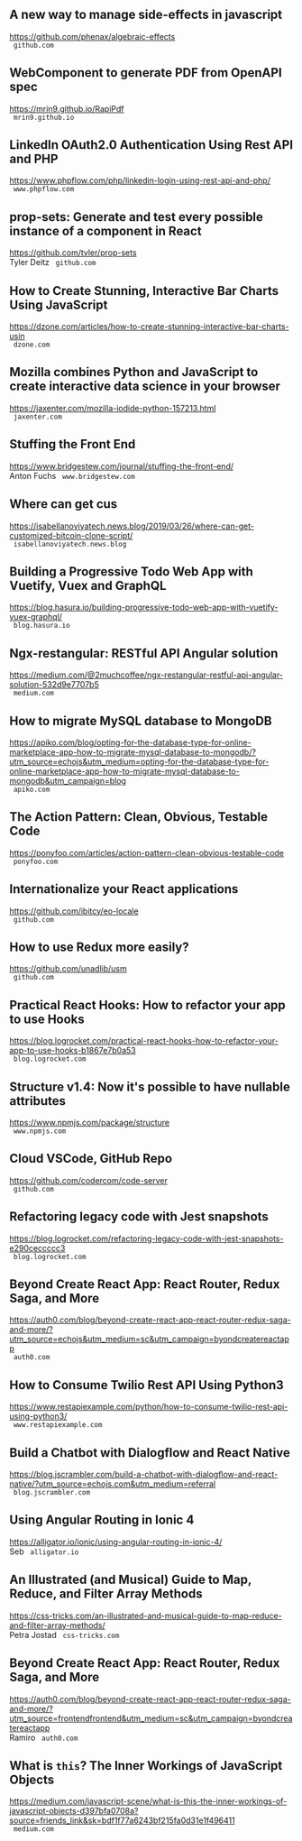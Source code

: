 ## A new way to manage side-effects in javascript  
https://github.com/phenax/algebraic-effects  
 ` github.com`
  

## WebComponent to generate PDF from OpenAPI spec  
https://mrin9.github.io/RapiPdf  
 ` mrin9.github.io`
  

## LinkedIn OAuth2.0 Authentication Using Rest API and PHP  
https://www.phpflow.com/php/linkedin-login-using-rest-api-and-php/  
 ` www.phpflow.com`
  

## prop-sets: Generate and test every possible instance of a component in React  
https://github.com/tvler/prop-sets  
Tyler Deitz ` github.com`
  

## How to Create Stunning, Interactive Bar Charts Using JavaScript  
https://dzone.com/articles/how-to-create-stunning-interactive-bar-charts-usin  
 ` dzone.com`
  

## Mozilla combines Python and JavaScript to create interactive data science in your browser  
https://jaxenter.com/mozilla-iodide-python-157213.html  
 ` jaxenter.com`
  

## Stuffing the Front End  
https://www.bridgestew.com/journal/stuffing-the-front-end/  
Anton Fuchs ` www.bridgestew.com`
  

## Where can get cus  
https://isabellanoviyatech.news.blog/2019/03/26/where-can-get-customized-bitcoin-clone-script/  
 ` isabellanoviyatech.news.blog`
  

## Building a Progressive Todo Web App with Vuetify, Vuex and GraphQL  
https://blog.hasura.io/building-progressive-todo-web-app-with-vuetify-vuex-graphql/  
 ` blog.hasura.io`
  

## Ngx-restangular: RESTful API Angular solution  
https://medium.com/@2muchcoffee/ngx-restangular-restful-api-angular-solution-532d9e7707b5  
 ` medium.com`
  

## How to migrate MySQL database to MongoDB  
https://apiko.com/blog/opting-for-the-database-type-for-online-marketplace-app-how-to-migrate-mysql-database-to-mongodb/?utm_source=echojs&utm_medium=opting-for-the-database-type-for-online-marketplace-app-how-to-migrate-mysql-database-to-mongodb&utm_campaign=blog  
 ` apiko.com`
  

## The Action Pattern: Clean, Obvious, Testable Code  
https://ponyfoo.com/articles/action-pattern-clean-obvious-testable-code  
 ` ponyfoo.com`
  

## Internationalize your React applications  
https://github.com/ibitcy/eo-locale  
 ` github.com`
  

## How to use Redux more easily?  
https://github.com/unadlib/usm  
 ` github.com`
  

## Practical React Hooks: How to refactor your app to use Hooks  
https://blog.logrocket.com/practical-react-hooks-how-to-refactor-your-app-to-use-hooks-b1867e7b0a53  
 ` blog.logrocket.com`
  

## Structure v1.4: Now it's possible to have nullable attributes  
https://www.npmjs.com/package/structure  
 ` www.npmjs.com`
  

## Cloud VSCode, GitHub Repo  
https://github.com/codercom/code-server  
 ` github.com`
  

## Refactoring legacy code with Jest snapshots  
https://blog.logrocket.com/refactoring-legacy-code-with-jest-snapshots-e290ceccccc3  
 ` blog.logrocket.com`
  

## Beyond Create React App: React Router, Redux Saga, and More  
https://auth0.com/blog/beyond-create-react-app-react-router-redux-saga-and-more/?utm_source=echojs&utm_medium=sc&utm_campaign=byondcreatereactapp  
 ` auth0.com`
  

## How to Consume Twilio Rest API Using Python3  
https://www.restapiexample.com/python/how-to-consume-twilio-rest-api-using-python3/  
 ` www.restapiexample.com`
  

## Build a Chatbot with Dialogflow and React Native  
https://blog.jscrambler.com/build-a-chatbot-with-dialogflow-and-react-native/?utm_source=echojs.com&utm_medium=referral  
 ` blog.jscrambler.com`
  

## Using Angular Routing in Ionic 4  
https://alligator.io/ionic/using-angular-routing-in-ionic-4/  
Seb ` alligator.io`
  

## An Illustrated (and Musical) Guide to Map, Reduce, and Filter Array Methods  
https://css-tricks.com/an-illustrated-and-musical-guide-to-map-reduce-and-filter-array-methods/  
Petra Jostad ` css-tricks.com`
  

## Beyond Create React App: React Router, Redux Saga, and More  
https://auth0.com/blog/beyond-create-react-app-react-router-redux-saga-and-more/?utm_source=frontendfrontend&utm_medium=sc&utm_campaign=byondcreatereactapp  
Ramiro ` auth0.com`
  

## What is `this`? The Inner Workings of JavaScript Objects  
https://medium.com/javascript-scene/what-is-this-the-inner-workings-of-javascript-objects-d397bfa0708a?source=friends_link&sk=bdf1f77a6243bf215fa0d31e1f496411  
 ` medium.com`
  

